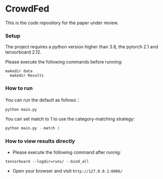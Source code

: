 # CrowdFed
This is the code repository for the paper under review.

### Setup

The project requires a python version higher than 3.8, the pytorch 2.1 and tensorboard 2.12.

Please execute the following commands before running:

```
makedir data
  makedir Results
```

### How to run

You can run the default as follows：

```python
python main.py
```

You can set match to 1 to use the category-matching strategy:

```python
python main.py --match 1
```

### How to view results directly

* Please execute the following command after runnig:

```
tensorboard --logdir=runs/ --bind_all
```

* Open your browser and visit `http://127.0.0.1:6006/`

